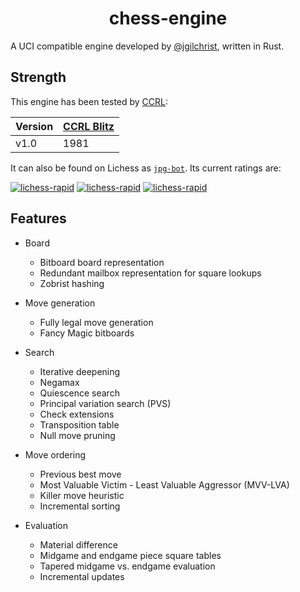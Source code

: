 # <div align="center">chess-engine</div>

A UCI compatible engine developed by [@jgilchrist](https://github.com/jgilchrist), written in Rust.

## Strength

This engine has been tested by [CCRL](https://computerchess.org.uk/ccrl/):

| Version | [CCRL Blitz](https://computerchess.org.uk/ccrl/404/) |
| ------- | ---------------------------------------------------- |
| v1.0    | 1981                                                 |

It can also be found on Lichess as [`jpg-bot`](https://lichess.org/@/jpg-bot). Its current ratings are:

[![lichess-rapid](https://lichess-shield.vercel.app/api?username=jpg-bot&format=bullet)](https://lichess.org/@/jpg-bot/perf/bullet)
[![lichess-rapid](https://lichess-shield.vercel.app/api?username=jpg-bot&format=blitz)](https://lichess.org/@/jpg-bot/perf/blitz)
[![lichess-rapid](https://lichess-shield.vercel.app/api?username=jpg-bot&format=rapid)](https://lichess.org/@/jpg-bot/perf/rapid)

## Features

* Board
    * Bitboard board representation
    * Redundant mailbox representation for square lookups
    * Zobrist hashing

* Move generation
    * Fully legal move generation
    * Fancy Magic bitboards

* Search
    * Iterative deepening
    * Negamax
    * Quiescence search
    * Principal variation search (PVS)
    * Check extensions
    * Transposition table
    * Null move pruning

* Move ordering
    * Previous best move
    * Most Valuable Victim - Least Valuable Aggressor (MVV-LVA)
    * Killer move heuristic
    * Incremental sorting

* Evaluation
    * Material difference
    * Midgame and endgame piece square tables
    * Tapered midgame vs. endgame evaluation
    * Incremental updates

